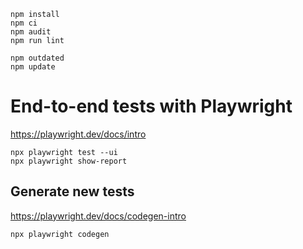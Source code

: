     npm install
    npm ci
    npm audit
    npm run lint
    
    npm outdated
    npm update
    
# End-to-end tests with Playwright

https://playwright.dev/docs/intro

    npx playwright test --ui
    npx playwright show-report
    
## Generate new tests

https://playwright.dev/docs/codegen-intro

    npx playwright codegen
